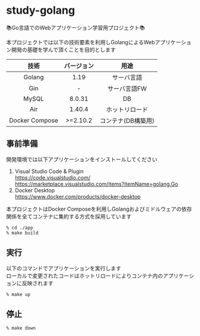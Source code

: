 # study-golang
📚Go言語でのWebアプリケーション学習用プロジェクト📚

本プロジェクトでは以下の技術要素を利用しGolangによるWebアプリケーション開発の基礎を学んで頂くことを目的とします

| 技術 | バージョン | 用途 |
| :---: | :---: | :---: |
| Golang | 1.19 | サーバ言語 |
| Gin | - | サーバ言語FW |
| MySQL | 8.0.31 | DB |
| Air | 1.40.4 | ホットリロード |
| Docker Compose| >=2.10.2 | コンテナ(DB構築用) |

## 事前準備
開発環境では以下アプリケーションをインストールしてください
1. Visual Studio Code & Plugin<br />
https://code.visualstudio.com/<br />
https://marketplace.visualstudio.com/items?itemName=golang.Go
2. Docker Desktop<br />
https://www.docker.com/products/docker-desktop

本プロジェクトはDocker Composeを利用しGolangおよびミドルウェアの依存関係を全てコンテナに集約する方式を採用しています  
```
% cd ./app
% make build
```

## 実行
以下のコマンドでアプリケーションを実行します  
ローカルで変更されたコードはホットリロードによりコンテナ内のアプリケーションに反映されます  
```
% make up
```

## 停止
```
% make down
```
